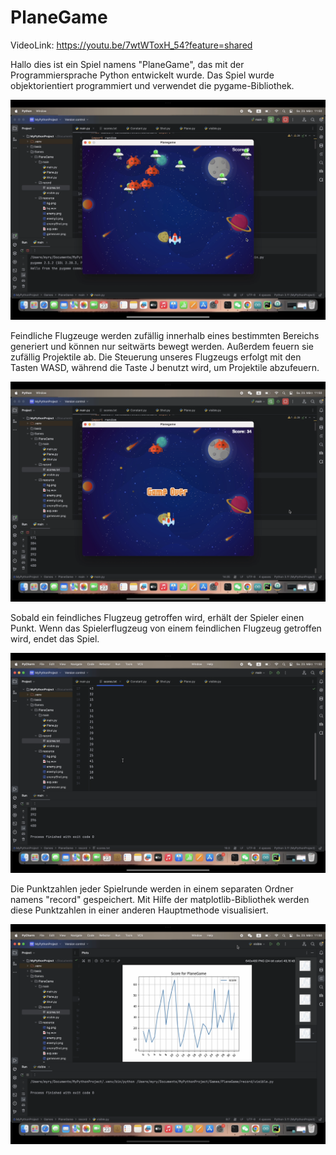 # PlaneGame

VideoLink: https://youtu.be/7wtWToxH_54?feature=shared

Hallo dies ist ein Spiel namens "PlaneGame", das mit der Programmiersprache Python entwickelt wurde. Das Spiel wurde objektorientiert programmiert und verwendet die pygame-Bibliothek.


![image](https://github.com/myry07/PlaneGame/blob/main/game01.PNG)


Feindliche Flugzeuge werden zufällig innerhalb eines bestimmten Bereichs generiert und können nur seitwärts bewegt werden. Außerdem feuern sie zufällig Projektile ab. Die Steuerung unseres Flugzeugs erfolgt mit den Tasten WASD, während die Taste J benutzt wird, um Projektile abzufeuern.


![image](https://github.com/myry07/PlaneGame/blob/main/over.PNG)



Sobald ein feindliches Flugzeug getroffen wird, erhält der Spieler einen Punkt. Wenn das Spielerflugzeug von einem feindlichen Flugzeug getroffen wird, endet das Spiel.


![image](https://github.com/myry07/PlaneGame/blob/main/score.PNG)


Die Punktzahlen jeder Spielrunde werden in einem separaten Ordner namens "record" gespeichert. Mit Hilfe der matplotlib-Bibliothek werden diese Punktzahlen in einer anderen Hauptmethode visualisiert.


![image](https://github.com/myry07/PlaneGame/blob/main/draw.PNG)
